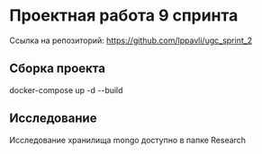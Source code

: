 # Проектная работа 9 спринта
Ссылка на репозиторий:
https://github.com/lppavli/ugc_sprint_2
## Сборка проекта
docker-compose up -d --build
## Исследование
Исследование хранилища mongo доступно в папке Research
